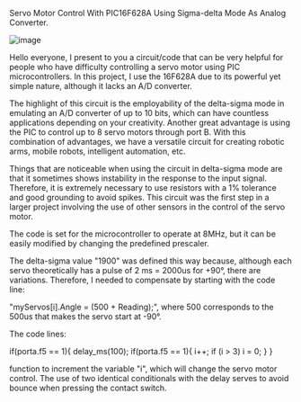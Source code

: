 Servo Motor Control With PIC16F628A Using Sigma-delta Mode As Analog Converter.

![image](https://github.com/user-attachments/assets/fff0582b-9d29-4417-9db3-6f0fdef833a2)


Hello everyone, I present to you a circuit/code that can be very helpful for people who have difficulty controlling a servo motor using PIC microcontrollers. In this project, I use the 16F628A due to its powerful yet simple nature, although it lacks an A/D converter.

The highlight of this circuit is the employability of the delta-sigma mode in emulating an A/D converter of up to 10 bits, which can have countless applications depending on your creativity. Another great advantage is using the PIC to control up to 8 servo motors through port B. With this combination of advantages, we have a versatile circuit for creating robotic arms, mobile robots, intelligent automation, etc.


Things that are noticeable when using the circuit in delta-sigma mode are that it sometimes shows instability in the response to the input signal. Therefore, it is extremely necessary to use resistors with a 1% tolerance and good grounding to avoid spikes.
This circuit was the first step in a larger project involving the use of other sensors in the control of the servo motor.


The code is set for the microcontroller to operate at 8MHz, but it can be easily modified by changing the predefined prescaler.

The delta-sigma value "1900" was defined this way because, although each servo theoretically has a pulse of 2 ms = 2000us for +90°, there are variations. Therefore, I needed to compensate by starting with the code line:

"myServos[i].Angle = (500 + Reading);", where 500 corresponds to the 500us that makes the servo start at -90°.

The code lines:

if(porta.f5 == 1){
    delay_ms(100);
    if(porta.f5 == 1){
        i++;
        if (i > 3) i = 0;
    }
}

function to increment the variable "i", which will change the servo motor control. The use of two identical conditionals with the delay serves to avoid bounce when pressing the contact switch.
